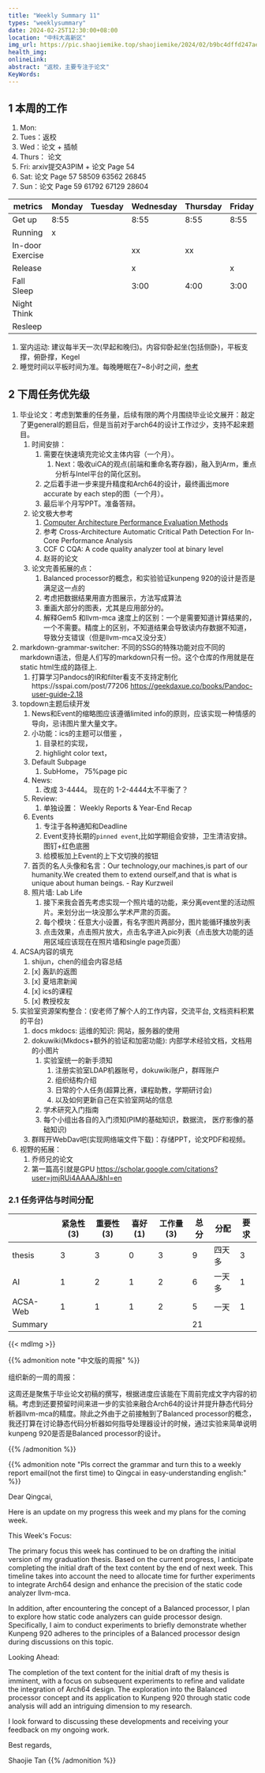 ```yaml
---
title: "Weekly Summary 11"
types: "weeklysummary"
date: 2024-02-25T12:30:00+08:00
location: "中科大高新区"
img_url: https://pic.shaojiemike.top/shaojiemike/2024/02/b9bc4dffd247ae7dc4b6df92fba388c1.png
health_img: 
onlineLink: 
abstract: "返校，主要专注于论文"
KeyWords:
---
```


## 1 本周的工作

1. Mon: 
2. Tues：返校
3. Wed：论文 + 插帧
4. Thurs： 论文 
5. Fri: arxiv提交A3PIM + 论文 Page 54
6. Sat: 论文 Page 57  58509 63562 26845
7. Sun：论文 Page 59  61792 67129 28604


| metrics          | Monday | Tuesday | Wednesday | Thursday | Friday | Saturday | Sunday |
| ---------------- | ------ | ------- | --------- | -------- | ------ | -------- | ------ |
| Get up           | 8:55   |         | 8:55      | 8:55     | 8:55   | 8:55     | 8:55   |
| Running          | x      |         |           |          |        | x        |        |
| In-door Exercise |        |         | xx        | xx       |        | x        |        |
| Release          |        |         | x         |          | x      |          | x      |
| Fall Sleep       |        |         | 3:00      | 4:00     | 3:00   | 2:00     | 3:30   |
| Night Think      |        |         |           |          |        |          |        |
| Resleep          |        |         |           |          |        |          |        |


1. 室内运动: 建议每半天一次(早起和晚归)。内容仰卧起坐(包括侧卧)，平板支撑，俯卧撑，Kegel
2. 睡觉时间以平板时间为准。每晚睡眠在7~8小时之间，[参考](https://mp.weixin.qq.com/s/00AkJ1ZiILIRGZQMHwvpgA)


## 2 下周任务优先级

1. 毕业论文：考虑到繁重的任务量，后续有限的两个月围绕毕业论文展开：敲定了更general的题目后，但是当前对于arch64的设计工作过少，支持不起来题目。
   1. 时间安排：
         1. 需要在快速填充完论文主体内容（一个月）。
            1. Next：吸收uiCA的观点(前端和重命名寄存器)，融入到Arm，重点分析与Intel平台的简化区别。
         2. 之后着手进一步来提升精度和Arch64的设计，最终画出more accurate by each step的图（一个月）。 
         3. 最后半个月写PPT。准备答辩。
   2. 论文极大参考 
      1. [Computer Architecture Performance Evaluation Methods](https://picture.iczhiku.com/resource/eetop/wyIEtqeKlYilpNxX.pdf)
      2. 参考 Cross-Architecture Automatic Critical Path Detection For In-Core Performance Analysis
      3. CCF C CQA: A code quality analyzer tool at binary level
      4. 赵哥的论文
   3. 论文完善拓展的点：
      1. Balanced processor的概念，和实验验证kunpeng 920的设计是否是满足这一点的
      2. 考虑把数据结果用直方图展示，方法写成算法
      3. 重画大部分的图表，尤其是应用部分的。
      4. 解释Gem5 和llvm-mca 速度上的区别：一个是需要知道计算结果的，一个不需要。精度上的区别，不知道结果会导致读内存数据不知道，导致分支错误（但是llvm-mca又没分支）
2. markdown-grammar-switcher: 不同的SSG的特殊功能对应不同的markdown语法，但是人们写的markdown只有一份。这个仓库的作用就是在static html生成的路径上.
   1. 打算学习Pandocs的IR和filter看支不支持定制化https://sspai.com/post/77206 https://geekdaxue.co/books/Pandoc-user-guide-2.18
3. topdown主题后续开发
   1. News和Event的缩略图应该遵循limited info的原则，应该实现一种情感的导向，忌讳图片里大量文字。
   2. 小功能：ics的主题可以借鉴 ，
      1. 目录栏的实现，
      2. highlight color text，
   3. Default Subpage
      1. SubHome， 75%page pic
   4. News:
      1. 改成 3-4444。 现在的 1-2-4444太不平衡了？
   5. Review: 
      1. 单独设置： Weekly Reports & Year-End Recap
   6. Events
      1. 专注于各种通知和Deadline
      2. Event支持长期的`pinned event`,比如学期组会安排，卫生清洁安排。图钉+红色底圈
      3. 给模板加上Event的上下文切换的按钮
   7. 首页的名人头像和名言：Our technology,our machines,is part of our humanity.We created them to extend ourself,and that is what is unique about human beings. - Ray Kurzweil
   8. 照片墙: Lab Life
      1. 接下来我会首先考虑实现一个照片墙的功能，来分离event里的活动照片。来划分出一块没那么学术严肃的页面。
      2. 每个模块：任意大小设置，有名字图片两部分，图片能循环播放列表
      3. 点击效果，点击照片放大，点击名字进入pic列表（点击放大功能的适用区域应该现在在照片墙和single page页面）
4. ACSA内容的填充
   1. shijun，chen的组会内容总结
   2. [x] 轰趴的返图
   3. [x] 夏培肃新闻
   4. [x] ics的课程
   5. [x] 教授校友
5. 实验室资源架构整合：(安老师了解个人的工作内容，交流平台, 文档资料积累的平台)
   1. docs mkdocs: 运维的知识: 网站，服务器的使用
   2. dokuwiki(Mkdocs+额外的验证和加密功能): 内部学术经验文档，文档用的小图片
      1. 实验室统一的新手须知
         1. 注册实验室LDAP机器账号，dokuwiki账户，群晖账户
         2. 组织结构介绍
         3. 日常的个人任务(超算比赛，课程助教，学期研讨会)
         4. 以及如何更新自己在实验室网站的信息
      2. 学术研究入门指南
      3. 每个小组出各自的入门须知(PIM的基础知识，数据流， 医疗影像的基础知识)
   3. 群晖开WebDav吧(实现网络端文件下载)：存储PPT，论文PDF和视频。
6. 视野的拓展：
   1. 乔师兄的论文
   2. 第一篇高引就是GPU https://scholar.google.com/citations?user=jmjRUi4AAAAJ&hl=en


 
### 2.1 任务评估与时间分配

|          | 紧急性(3) | 重要性(3) | 喜好(1) | 工作量(3) | 总分 | 分配   | 要求 |
|----------|-----------|-----------|---------|-----------|------|--------|------|
| thesis   | 3         | 3         | 0       | 3         | 9    | 四天多 | 3    |
| AI       | 1         | 2         | 1       | 2         | 6    | 一天多 | 1    |
| ACSA-Web | 1         | 1         | 1       | 2         | 5    | 一天   | 1    |
| Summary  |           |           |         |           | 21   |        |      |

{{< mdImg >}}

{{% admonition note "中文版的周报" %}}

组织新的一周的周报：

这周还是聚焦于毕业论文初稿的撰写，根据进度应该能在下周前完成文字内容的初稿。考虑到还要预留时间来进一步的实验来融合Arch64的设计并提升静态代码分析器llvm-mca的精度。除此之外由于之前接触到了Balanced processor的概念，我还打算在讨论静态代码分析器如何指导处理器设计的时候，通过实验来简单说明kunpeng 920是否是Balanced processor的设计。

{{% /admonition %}}

{{% admonition note "Pls correct the grammar and turn this to a weekly report email(not the first time) to Qingcai in easy-understanding english:" %}}

Dear Qingcai,

Here is an update on my progress this week and my plans for the coming week.

This Week's Focus:

The primary focus this week has continued to be on drafting the initial version of my graduation thesis. Based on the current progress, I anticipate completing the initial draft of the text content by the end of next week. This timeline takes into account the need to allocate time for further experiments to integrate Arch64 design and enhance the precision of the static code analyzer llvm-mca.

In addition, after encountering the concept of a Balanced processor, I plan to explore how static code analyzers can guide processor design. Specifically, I aim to conduct experiments to briefly demonstrate whether Kunpeng 920 adheres to the principles of a Balanced processor design during discussions on this topic.

Looking Ahead:

The completion of the text content for the initial draft of my thesis is imminent, with a focus on subsequent experiments to refine and validate the integration of Arch64 design. The exploration into the Balanced processor concept and its application to Kunpeng 920 through static code analysis will add an intriguing dimension to my research.

I look forward to discussing these developments and receiving your feedback on my ongoing work.

Best regards,

Shaojie Tan
{{% /admonition %}}
